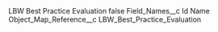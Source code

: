 <?xml version="1.0" encoding="UTF-8"?>
<CustomMetadata xmlns="http://soap.sforce.com/2006/04/metadata" xmlns:xsi="http://www.w3.org/2001/XMLSchema-instance" xmlns:xsd="http://www.w3.org/2001/XMLSchema">
    <label>LBW Best Practice Evaluation</label>
    <protected>false</protected>
    <values>
        <field>Field_Names__c</field>
        <value xsi:type="xsd:string">Id
Name</value>
    </values>
    <values>
        <field>Object_Map_Reference__c</field>
        <value xsi:type="xsd:string">LBW_Best_Practice_Evaluation</value>
    </values>
</CustomMetadata>
